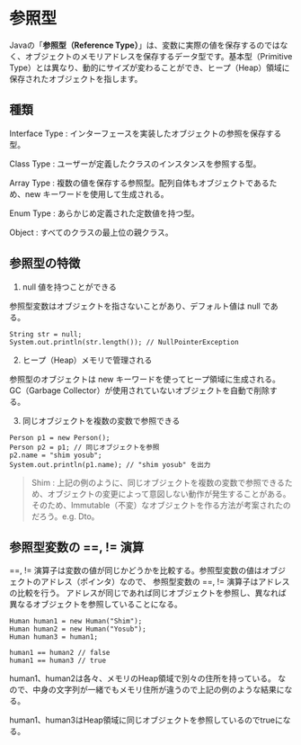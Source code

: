 # 参照型

Javaの「**参照型（Reference Type）**」は、変数に実際の値を保存するのではなく、オブジェクトのメモリアドレスを保存するデータ型です。基本型（Primitive Type）とは異なり、動的にサイズが変わることができ、ヒープ（Heap）領域に保存されたオブジェクトを指します。

## 種類

Interface Type : インターフェースを実装したオブジェクトの参照を保存する型。

Class Type : ユーザーが定義したクラスのインスタンスを参照する型。

Array Type : 複数の値を保存する参照型。配列自体もオブジェクトであるため、new キーワードを使用して生成される。

Enum Type : あらかじめ定義された定数値を持つ型。

Object : すべてのクラスの最上位の親クラス。

## 参照型の特徴

1. null 値を持つことができる

参照型変数はオブジェクトを指さないことがあり、デフォルト値は null である。

```
String str = null; 
System.out.println(str.length()); // NullPointerException
```


2. ヒープ（Heap）メモリで管理される

参照型のオブジェクトは new キーワードを使ってヒープ領域に生成される。
GC（Garbage Collector）が使用されていないオブジェクトを自動で削除する。

3. 同じオブジェクトを複数の変数で参照できる

```
Person p1 = new Person(); 
Person p2 = p1; // 同じオブジェクトを参照 
p2.name = "shim yosub"; 
System.out.println(p1.name); // "shim yosub" を出力
```

> Shim : 上記の例のように、同じオブジェクトを複数の変数で参照できるため、オブジェクトの変更によって意図しない動作が発生することがある。
そのため、Immutable（不変）なオブジェクトを作る方法が考案されたのだろう。e.g. Dto。


## 参照型変数の ==, != 演算

==, != 演算子は変数の値が同じかどうかを比較する。参照型変数の値はオブジェクトのアドレス（ポインタ）なので、
参照型変数の ==, != 演算子はアドレスの比較を行う。
アドレスが同じであれば同じオブジェクトを参照し、異なれば異なるオブジェクトを参照していることになる。

```
Human human1 = new Human("Shim");
Human human2 = new Human("Yosub");
Human human3 = human1;

human1 == human2 // false
human1 == human3 // true
```

human1、human2は各々、メモリのHeap領域で別々の住所を持っている。
なので、中身の文字列が一緒でもメモリ住所が違うので上記の例のような結果になる。

human1、human3はHeap領域に同じオブジェクトを参照しているのでtrueになる。